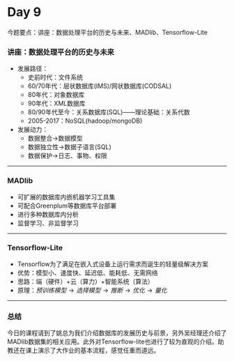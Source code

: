 # Day 9

​		今题要点：讲座：数据处理平台的历史与未来、MADlib、Tensorflow-Lite

### 讲座：数据处理平台的历史与未来

* 发展路径：
  * 史前时代：文件系统
  * 60/70年代：层状数据库(IMS)/网状数据库(CODSAL)
  * 80年代：对象数据库
  * 90年代：XML数据库
  * 80/90年代至今：关系数据库(SQL)——理论基础：关系代数
  * 2005-2017：NoSQL(hadoop/mongoDB)
* 发展动力：
  * 数据整合$\to$数据模型
  * 数据独立性$\to$数据子语言(SQL)
  * 数据保护$\to$日志、事物、权限



****

### MADlib

* 可扩展的数据库内嵌机器学习工具集
* 可配合Greenplum等数据库平台部署
* 进行多种数据库内分析
* 监督学习、非监督学习



****

### Tensorflow-Lite

* Tensorflow为了满足在嵌入式设备上运行需求而诞生的轻量级解决方案
* 优势：模型小、速度快、延迟低、能耗低、无需网络
* 思路：端（硬件）+云（算力）+智能系统（算法）
* 原理：$预训练模型\to{选择模型}\to{推断}\to{优化}\to{量化}$



****

### 总结

​		今日的课程请到了姚总为我们介绍数据库的发展历史与前景，另外吴经理还介绍了MADlib数据集的相关应用。此外对Tensorflow-lite也进行了较为直观的介绍。助教还在课上演示了大作业的基本流程，感觉任重而道远。